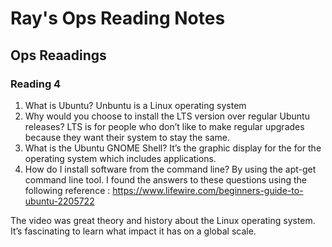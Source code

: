 # Ray's Ops Reading Notes

## Ops Reaadings

### Reading 4

1.	What is Ubuntu? Unbuntu is a Linux operating system
2.	Why would you choose to install the LTS version over regular Ubuntu releases? LTS is for people who don’t like to make regular upgrades because they want their system to stay the same.
3.	What is the Ubuntu GNOME Shell? It’s the graphic display for the for the operating system which includes applications.
4.	How do I install software from the command line? By using the apt-get command line tool.
I found the answers to these questions using the following reference : https://www.lifewire.com/beginners-guide-to-ubuntu-2205722

The video was great theory and history about the Linux operating system. It’s fascinating to learn what impact it has on a global scale.

